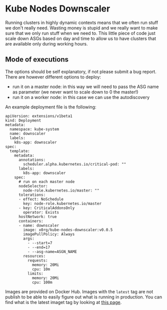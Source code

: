 # Kube Nodes Downscaler

Running clusters in highly dynamic contexts means that we often run stuff we don't really need.
Wasting money is stupid and we really want to make sure that we only run stuff when we need to.
This little piece of code just scale down ASGs based on day and time to allow us to have clusters that are available only during working hours.

## Mode of executions

The options should be self explanatory, if not please submit a bug report. There are however different options to deploy:

- run it on a master node: in this way we will need to pass the ASG name as parameter (we never want to scale down to 0 the master!)
- run it on a worker node: in this case we can use the autodiscovery

An example deployment file is the following:

```
apiVersion: extensions/v1beta1
kind: Deployment
metadata:
  namespace: kube-system
  name: downscaler
  labels:
    k8s-app: downscaler
spec:
  template:
    metadata:
      annotations:
        scheduler.alpha.kubernetes.io/critical-pod: ""
      labels:
        k8s-app: downscaler
    spec:
      # run on each master node
      nodeSelector:
        node-role.kubernetes.io/master: ""
      tolerations:
      - effect: NoSchedule
        key: node-role.kubernetes.io/master
      - key: CriticalAddonsOnly
        operator: Exists
      hostNetwork: true
      containers:
      - name: downscaler
        image: x0rg/kube-nodes-downscaler:v0.0.5
        imagePullPolicy: Always
        args:
          - --start=7
          - --end=17
          - --asg-name=ASGN_NAME
        resources:
          requests:
            memory: 20Mi
            cpu: 10m
          limits:
            memory: 20Mi
            cpu: 100m
```

Images are provided on Docker Hub. Images with the `latest` tag are not publish to be able to easily figure out what is running in production. You can find what is the latest imaget tag by looking at [this page](https://hub.docker.com/r/x0rg/kube-nodes-downscaler/tags/).
